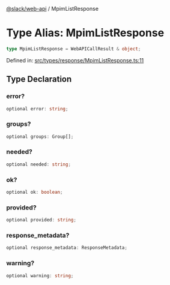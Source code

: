 [@slack/web-api](../index.md) / MpimListResponse

# Type Alias: MpimListResponse

```ts
type MpimListResponse = WebAPICallResult & object;
```

Defined in: [src/types/response/MpimListResponse.ts:11](https://github.com/slackapi/node-slack-sdk/blob/main/packages/web-api/src/types/response/MpimListResponse.ts#L11)

## Type Declaration

### error?

```ts
optional error: string;
```

### groups?

```ts
optional groups: Group[];
```

### needed?

```ts
optional needed: string;
```

### ok?

```ts
optional ok: boolean;
```

### provided?

```ts
optional provided: string;
```

### response\_metadata?

```ts
optional response_metadata: ResponseMetadata;
```

### warning?

```ts
optional warning: string;
```
